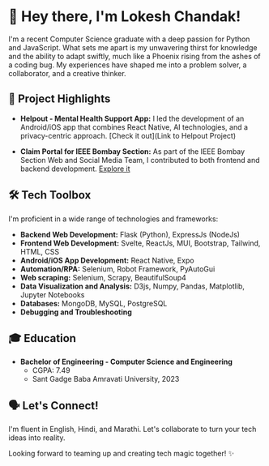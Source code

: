 # 👋 Hey there, I'm Lokesh Chandak!

I'm a recent Computer Science graduate with a deep passion for Python and JavaScript. What sets me apart is my unwavering thirst for knowledge and the ability to adapt swiftly, much like a Phoenix rising from the ashes of a coding bug. My experiences have shaped me into a problem solver, a collaborator, and a creative thinker.

## 🚀 Project Highlights

- **Helpout - Mental Health Support App:** I led the development of an Android/iOS app that combines React Native, AI technologies, and a privacy-centric approach. [Check it out](Link to Helpout Project)

- **Claim Portal for IEEE Bombay Section:** As part of the IEEE Bombay Section Web and Social Media Team, I contributed to both frontend and backend development. [Explore it](https://claims.ieeebombay.org)

## 🛠️ Tech Toolbox

I'm proficient in a wide range of technologies and frameworks:

- **Backend Web Development:** Flask (Python), ExpressJs (NodeJs)
- **Frontend Web Development:** Svelte, ReactJs, MUI, Bootstrap, Tailwind, HTML, CSS
- **Android/iOS App Development:** React Native, Expo
- **Automation/RPA:** Selenium, Robot Framework, PyAutoGui
- **Web scraping:** Selenium, Scrapy, BeautifulSoup4
- **Data Visualization and Analysis:** D3js, Numpy, Pandas, Matplotlib, Jupyter Notebooks
- **Databases:** MongoDB, MySQL, PostgreSQL
- **Debugging and Troubleshooting**

## 🎓 Education

- **Bachelor of Engineering - Computer Science and Engineering**
  - CGPA: 7.49
  - Sant Gadge Baba Amravati University, 2023

## 🗣️ Let's Connect!

I'm fluent in English, Hindi, and Marathi. Let's collaborate to turn your tech ideas into reality.

Looking forward to teaming up and creating tech magic together! ✨
